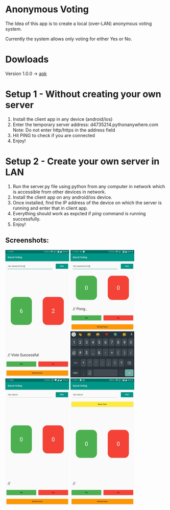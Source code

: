 # Anonymous Voting

The Idea of this app is to create a local (over-LAN) anonymous voting system.

Currently the system allows only voting for either Yes or No.

# Dowloads
 Version 1.0.0 -> [apk](https://gitlab.com/anirudhbagri/anonymous-voting/-/jobs/400003065/artifacts/raw/client/build/app/outputs/apk/release/app-release.apk)

# Setup 1 - Without creating your own server

1. Install the client app in any device (android/ios)
2. Enter the temporary server address: d4735214.pythonanywhere.com
   Note: Do not enter http/https in the address field
3. Hit PING to check if you are connected
4. Enjoy!

# Setup 2 - Create your own server in LAN

1. Run the server.py file using python from any computer in network which is accessible from other devices in network.
2. Install the client app on any android/ios device.
3. Once installed, find the IP address of the device on which the server is running and enter that in client app.
4. Everything should work as expcted if *ping* command is running successfully.
5. Enjoy!



## Screenshots:

<img src="/screenshots/SS1.jpeg"  width="200" height="400">
<img src="/screenshots/SS2.jpeg"  width="200" height="400">
<br>
<img src="/screenshots/SS3.jpeg"  width="200" height="400">
<img src="/screenshots/SS4.jpeg"  width="200" height="400">